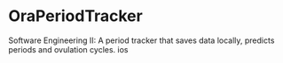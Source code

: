 # OraPeriodTracker
Software Engineering II: A period tracker that saves data locally, predicts periods and ovulation cycles. ios
